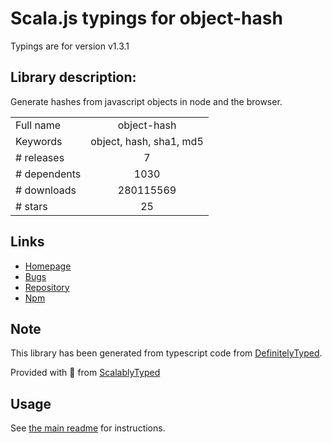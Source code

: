 
# Scala.js typings for object-hash

Typings are for version v1.3.1

## Library description:
Generate hashes from javascript objects in node and the browser.

|                    |                 |
| ------------------ | :-------------: |
| Full name          | object-hash |
| Keywords           | object, hash, sha1, md5 |
| # releases         | 7 |
| # dependents       | 1030 |
| # downloads        | 280115569 |
| # stars            | 25 |

## Links
- [Homepage](https://github.com/puleos/object-hash)
- [Bugs](https://github.com/puleos/object-hash/issues)
- [Repository](https://github.com/puleos/object-hash)
- [Npm](https://www.npmjs.com/package/object-hash)
    


## Note
This library has been generated from typescript code from [DefinitelyTyped](https://definitelytyped.org).

Provided with :purple_heart: from [ScalablyTyped](https://github.com/oyvindberg/ScalablyTyped)

## Usage
See [the main readme](../../readme.md) for instructions.


